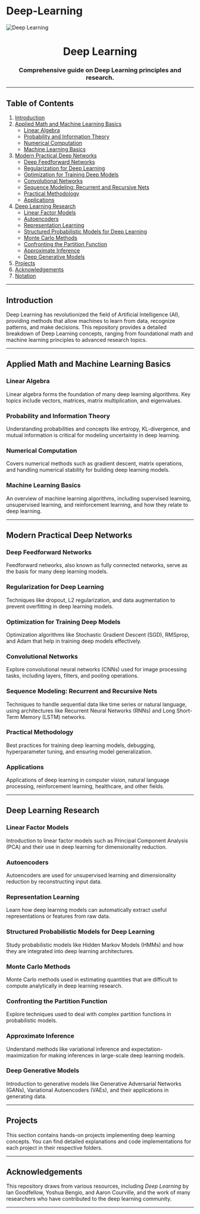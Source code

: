 # Deep-Learning
![Deep Learning](https://miro.medium.com/v2/resize:fit:1400/0*5s_Qb1Ed53Nc9iLo.gif)
<h1 align="center">Deep Learning</h1>
<h3 align="center">Comprehensive guide on Deep Learning principles and research.</h3>

---

## Table of Contents
1. [Introduction](#introduction)
2. [Applied Math and Machine Learning Basics](#applied-math-and-machine-learning-basics)
   - [Linear Algebra](#linear-algebra)
   - [Probability and Information Theory](#probability-and-information-theory)
   - [Numerical Computation](#numerical-computation)
   - [Machine Learning Basics](#machine-learning-basics)
3. [Modern Practical Deep Networks](#modern-practical-deep-networks)
   - [Deep Feedforward Networks](#deep-feedforward-networks)
   - [Regularization for Deep Learning](#regularization-for-deep-learning)
   - [Optimization for Training Deep Models](#optimization-for-training-deep-models)
   - [Convolutional Networks](#convolutional-networks)
   - [Sequence Modeling: Recurrent and Recursive Nets](#sequence-modeling-recurrent-and-recursive-nets)
   - [Practical Methodology](#practical-methodology)
   - [Applications](#applications)
4. [Deep Learning Research](#deep-learning-research)
   - [Linear Factor Models](#linear-factor-models)
   - [Autoencoders](#autoencoders)
   - [Representation Learning](#representation-learning)
   - [Structured Probabilistic Models for Deep Learning](#structured-probabilistic-models-for-deep-learning)
   - [Monte Carlo Methods](#monte-carlo-methods)
   - [Confronting the Partition Function](#confronting-the-partition-function)
   - [Approximate Inference](#approximate-inference)
   - [Deep Generative Models](#deep-generative-models)
5. [Projects](#projects)
6. [Acknowledgements](#acknowledgements)
7. [Notation](#notation)

---

## Introduction
Deep Learning has revolutionized the field of Artificial Intelligence (AI), providing methods that allow machines to learn from data, recognize patterns, and make decisions. This repository provides a detailed breakdown of Deep Learning concepts, ranging from foundational math and machine learning principles to advanced research topics.

---

## Applied Math and Machine Learning Basics

### Linear Algebra
Linear algebra forms the foundation of many deep learning algorithms. Key topics include vectors, matrices, matrix multiplication, and eigenvalues.

### Probability and Information Theory
Understanding probabilities and concepts like entropy, KL-divergence, and mutual information is critical for modeling uncertainty in deep learning.

### Numerical Computation
Covers numerical methods such as gradient descent, matrix operations, and handling numerical stability for building deep learning models.

### Machine Learning Basics
An overview of machine learning algorithms, including supervised learning, unsupervised learning, and reinforcement learning, and how they relate to deep learning.

---

## Modern Practical Deep Networks

### Deep Feedforward Networks
Feedforward networks, also known as fully connected networks, serve as the basis for many deep learning models.

### Regularization for Deep Learning
Techniques like dropout, L2 regularization, and data augmentation to prevent overfitting in deep learning models.

### Optimization for Training Deep Models
Optimization algorithms like Stochastic Gradient Descent (SGD), RMSprop, and Adam that help in training deep models effectively.

### Convolutional Networks
Explore convolutional neural networks (CNNs) used for image processing tasks, including layers, filters, and pooling operations.

### Sequence Modeling: Recurrent and Recursive Nets
Techniques to handle sequential data like time series or natural language, using architectures like Recurrent Neural Networks (RNNs) and Long Short-Term Memory (LSTM) networks.

### Practical Methodology
Best practices for training deep learning models, debugging, hyperparameter tuning, and ensuring model generalization.

### Applications
Applications of deep learning in computer vision, natural language processing, reinforcement learning, healthcare, and other fields.

---

## Deep Learning Research

### Linear Factor Models
Introduction to linear factor models such as Principal Component Analysis (PCA) and their use in deep learning for dimensionality reduction.

### Autoencoders
Autoencoders are used for unsupervised learning and dimensionality reduction by reconstructing input data.

### Representation Learning
Learn how deep learning models can automatically extract useful representations or features from raw data.

### Structured Probabilistic Models for Deep Learning
Study probabilistic models like Hidden Markov Models (HMMs) and how they are integrated into deep learning architectures.

### Monte Carlo Methods
Monte Carlo methods used in estimating quantities that are difficult to compute analytically in deep learning research.

### Confronting the Partition Function
Explore techniques used to deal with complex partition functions in probabilistic models.

### Approximate Inference
Understand methods like variational inference and expectation-maximization for making inferences in large-scale deep learning models.

### Deep Generative Models
Introduction to generative models like Generative Adversarial Networks (GANs), Variational Autoencoders (VAEs), and their applications in generating data.

---

## Projects
This section contains hands-on projects implementing deep learning concepts. 
You can find detailed explanations and code implementations for each project in their respective folders.

---

## Acknowledgements
This repository draws from various resources, including *Deep Learning* by Ian Goodfellow, Yoshua Bengio, and Aaron Courville, and the work of many researchers who have contributed to the deep learning community.

---

